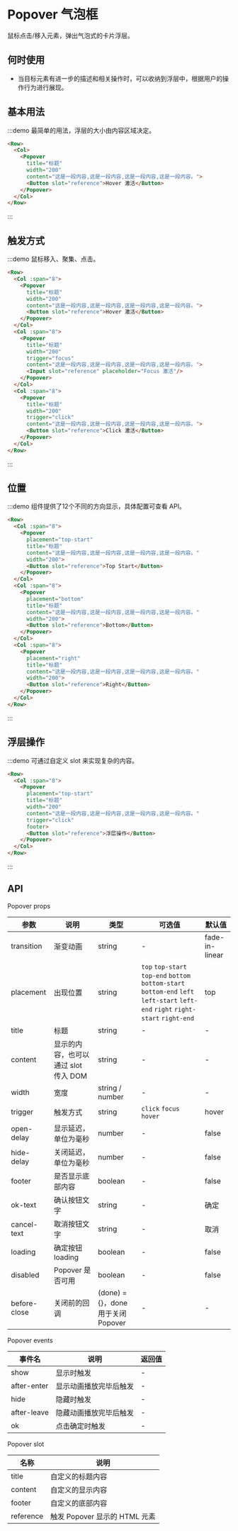# Popover 气泡框

鼠标点击/移入元素，弹出气泡式的卡片浮层。

## 何时使用

- 当目标元素有进一步的描述和相关操作时，可以收纳到浮层中，根据用户的操作行为进行展现。

## 基本用法

:::demo 最简单的用法，浮层的大小由内容区域决定。

```html
<Row>
  <Col>
    <Popover
      title="标题"
      width="200"
      content="这是一段内容,这是一段内容,这是一段内容,这是一段内容。">
      <Button slot="reference">Hover 激活</Button>
    </Popover>
  </Col>
</Row>
```
:::

## 触发方式

:::demo 鼠标移入、聚集、点击。

```html
<Row>
  <Col :span="8">
    <Popover
      title="标题"
      width="200"
      content="这是一段内容,这是一段内容,这是一段内容,这是一段内容。">
      <Button slot="reference">Hover 激活</Button>
    </Popover>
  </Col>
  <Col :span="8">
    <Popover
      title="标题"
      width="200"
      trigger="focus"
      content="这是一段内容,这是一段内容,这是一段内容,这是一段内容。">
      <Input slot="reference" placeholder="Focus 激活"/>
    </Popover>
  </Col>
  <Col :span="8">
    <Popover
      title="标题"
      width="200"
      trigger="click"
      content="这是一段内容,这是一段内容,这是一段内容,这是一段内容。">
      <Button slot="reference">Click 激活</Button>
    </Popover>
  </Col>
</Row>
```
:::

## 位置

:::demo 组件提供了12个不同的方向显示，具体配置可查看 API。

```html
<Row>
  <Col :span="8">
    <Popover
      placement="top-start"
      title="标题"
      content="这是一段内容,这是一段内容,这是一段内容,这是一段内容。"
      width="200">
      <Button slot="reference">Top Start</Button>
    </Popover>
  </Col>
  <Col :span="8">
    <Popover
      placement="bottom"
      title="标题"
      content="这是一段内容,这是一段内容,这是一段内容,这是一段内容。"
      width="200">
      <Button slot="reference">Bottom</Button>
    </Popover>
  </Col>
  <Col :span="8">
    <Popover
      placement="right"
      title="标题"
      content="这是一段内容,这是一段内容,这是一段内容,这是一段内容。"
      width="200">
      <Button slot="reference">Right</Button>
    </Popover>
  </Col>
</Row>
```
:::

## 浮层操作

:::demo 可通过自定义 slot 来实现复杂的内容。

```html
<Row>
  <Col :span="8">
    <Popover
      placement="top-start"
      title="标题"
      width="200"
      content="这是一段内容,这是一段内容,这是一段内容,这是一段内容。"
      trigger="click"
      footer>
      <Button slot="reference">浮层操作</Button>
    </Popover>
  </Col>
</Row>
```
:::

## API

Popover props

| 参数 | 说明 | 类型 | 可选值 | 默认值 |
|---- |---- |---- |---- |---- |
| transition | 渐变动画 | string | - | fade-in-linear |
| placement | 出现位置 | string | `top` `top-start` `top-end` `bottom` `bottom-start` `bottom-end` `left` `left-start` `left-end` `right` `right-start` `right-end` | top |
| title | 标题 | string | - | - |
| content | 显示的内容，也可以通过 slot 传入 DOM | string | - | - |
| width | 宽度 | string \/ number | - | - |
| trigger | 触发方式 | string | `click` `focus` `hover` | hover |
| open-delay | 显示延迟，单位为毫秒 | number | - | false |
| hide-delay | 关闭延迟，单位为毫秒 | number | - | false |
| footer | 是否显示底部内容 | boolean | - | false |
| ok-text | 确认按钮文字 | string | - | 确定 |
| cancel-text | 取消按钮文字 | string | - | 取消 |
| loading | 确定按钮 loading | boolean | - | false |
| disabled | Popover 是否可用 | boolean | - | false |
| before-close | 关闭前的回调 | (done) = {}，done 用于关闭 Popover | - | - |

Popover events

| 事件名 | 说明 | 返回值 |
|---- |---- |---- |
| show | 显示时触发 | - |
| after-enter | 显示动画播放完毕后触发 | - |
| hide | 隐藏时触发 | - |
| after-leave | 隐藏动画播放完毕后触发 | - |
| ok | 点击确定时触发 | - |

Popover slot

| 名称 | 说明 |
|---- |---- |
| title | 自定义的标题内容 |
| content | 自定义的显示内容 |
| footer | 自定义的底部内容 |
| reference | 触发 Popover 显示的 HTML 元素 |

<script>
  import Row from '@/components/row';
  import Col from '@/components/col';
  import Input from '@/components/input';
  import Button from '@/components/button';
  import Popover from '@/components/popover';

  export default {
    components: {
      Row,
      Col,
      Input,
      Button,
      Popover,
    },
  };
</script>